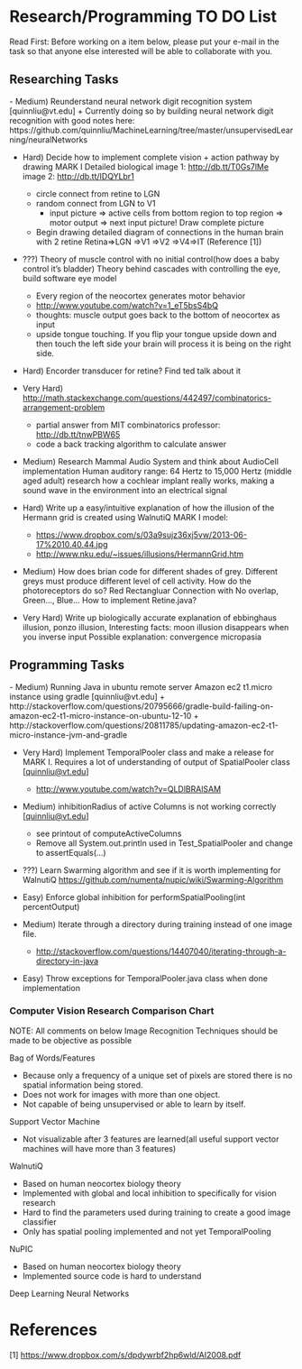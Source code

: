 Research/Programming TO DO List
===============================
Read First: Before working on a item below, please put your e-mail in the task so that anyone else interested 
will be able to collaborate with you.

<h2>Researching Tasks</h2>  
  - Medium) Reunderstand neural network digit recognition system [quinnliu@vt.edu]
    + Currently doing so by building neural network digit recognition with good notes here:
    https://github.com/quinnliu/MachineLearning/tree/master/unsupervisedLearning/neuralNetworks

  - Hard) Decide how to implement complete vision + action pathway by drawing MARK I
	  Detailed biological image 1: http://db.tt/T0Gs7lMe image 2: http://db.tt/IDQYLbr1 
	  + circle connect from retine to LGN    
    + random connect from LGN to V1
	  + input picture => active cells from bottom region to top region => motor output => next 
	  input picture! Draw complete picture
    + Begin drawing detailed diagram of connections in the human brain with 2 retine
	  Retina=>LGN =>V1 =>V2 =>V4=>IT (Reference [1]) 

  - ???) Theory of muscle control with no initial control(how does a baby control it’s bladder)
    Theory behind cascades with controlling the eye, build software eye model
    + Every region of the neocortex generates motor behavior
    + http://www.youtube.com/watch?v=1_eT5bsS4bQ
    + thoughts: muscle output goes back to the bottom of neocortex as input
    + upside tongue touching. If you flip your tongue upside down and then touch the left side your brain will process it is being on the right side. 


  - Hard) Encorder transducer for retine? Find ted talk about it

  - Very Hard) http://math.stackexchange.com/questions/442497/combinatorics-arrangement-problem
    + partial answer from MIT combinatorics professor: http://db.tt/tnwPBW65
    + code a back tracking algorithm to calculate answer 

  - Medium) Research Mammal Audio System and think about AudioCell implementation
    Human auditory range: 64 Hertz to 15,000 Hertz (middle aged adult) research how a cochlear implant really
    works, making a sound wave in the environment into an electrical signal

  - Hard) Write up a easy/intuitive explanation of how the illusion of the Hermann grid is created
    using WalnutiQ MARK I model:
    + https://www.dropbox.com/s/03a9sujz36xj5vw/2013-06-17%2010.40.44.jpg
    + http://www.nku.edu/~issues/illusions/HermannGrid.htm

  - Medium) How does brian code for different shades of grey. Different greys must produce 
    different level of cell activity. How do the photoreceptors do so? Red Rectangluar
    Connection with No overlap, Green..., Blue... How to implement Retine.java?

  - Very Hard) Write up biologically accurate explanation of ebbinghaus illusion, ponzo illusion,
	  Interesting facts: moon illusion disappears when you inverse input
	  Possible explanation: convergence micropasia

<h2>Programming Tasks</h2>
  - Medium) Running Java in ubuntu remote server Amazon ec2 t1.micro instance using gradle [quinnliu@vt.edu]
    + http://stackoverflow.com/questions/20795666/gradle-build-failing-on-amazon-ec2-t1-micro-instance-on-ubuntu-12-10 
    + http://stackoverflow.com/questions/20811785/updating-amazon-ec2-t1-micro-instance-jvm-and-gradle 

  - Very Hard) Implement TemporalPooler class and make a release for MARK I. Requires a lot of understanding of output of SpatialPooler class [quinnliu@vt.edu]
    + http://www.youtube.com/watch?v=QLDlBRAlSAM

  - Medium) inhibitionRadius of active Columns is not working correctly [quinnliu@vt.edu]
    + see printout of computeActiveColumns
    + Remove all System.out.println used in Test_SpatialPooler and change to assertEquals(...)

  - ???) Learn Swarming algorithm and see if it is worth implementing for WalnutiQ 
  https://github.com/numenta/nupic/wiki/Swarming-Algorithm

  - Easy) Enforce global inhibition for performSpatialPooling(int percentOutput)
	
  - Medium) Iterate through a directory during training instead of one image file. 
	  + http://stackoverflow.com/questions/14407040/iterating-through-a-directory-in-java

  - Easy) Throw exceptions for TemporalPooler.java class when done implementation

<h3>Computer Vision Research Comparison Chart</h3>

NOTE: All comments on below Image Recognition Techniques should be made to be objective as possible

Bag of Words/Features
  - Because only a frequency of a unique set of pixels are stored there is no spatial information being stored.
  - Does not work for images with more than one object.
  - Not capable of being unsupervised or able to learn by itself.

Support Vector Machine
  - Not visualizable after 3 features are learned(all useful support vector machines will have more than 3 features)

WalnutiQ 
  - Based on human neocortex biology theory
  - Implemented with global and local inhibition to specifically for vision research
  - Hard to find the parameters used during training to create a good image classifier
  - Only has spatial pooling implemented and not yet TemporalPooling

NuPIC
  - Based on human neocortex biology theory
  - Implemented source code is hard to understand
  
Deep Learning Neural Networks

References
==========
[1] https://www.dropbox.com/s/dpdywrbf2hp6wld/AI2008.pdf